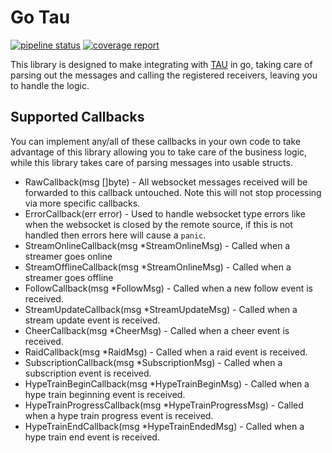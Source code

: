 # Go Tau
[![pipeline status](https://gitlab.com/wwsean08/go-tau/badges/main/pipeline.svg)](https://gitlab.com/wwsean08/go-tau/-/commits/main)
[![coverage report](https://gitlab.com/wwsean08/go-tau/badges/main/coverage.svg)](https://gitlab.com/wwsean08/go-tau/-/commits/main)


This library is designed to make integrating with [TAU](https://github.com/FiniteSingularity/tau) in go, taking care of parsing out the messages and calling the registered receivers, leaving you to handle the logic.

## Supported Callbacks
You can implement any/all of these callbacks in your own code to take advantage of this library allowing you to take care of the business logic, while this library takes care of parsing messages into usable structs.

* RawCallback(msg []byte) - All websocket messages received will be forwarded to this callback untouched.  Note this will not stop processing via more specific callbacks.
* ErrorCallback(err error) - Used to handle websocket type errors like when the websocket is closed by the remote source, if this is not handled then errors here will cause a `panic`.
* StreamOnlineCallback(msg *StreamOnlineMsg) - Called when a streamer goes online
* StreamOfflineCallback(msg *StreamOnlineMsg) - Called when a streamer goes offline
* FollowCallback(msg *FollowMsg) - Called when a new follow event is received.
* StreamUpdateCallback(msg *StreamUpdateMsg) - Called when a stream update event is received.
* CheerCallback(msg *CheerMsg) - Called when a cheer event is received.
* RaidCallback(msg *RaidMsg) - Called when a raid event is received.
* SubscriptionCallback(msg *SubscriptionMsg) - Called when a subscription event is received.
* HypeTrainBeginCallback(msg *HypeTrainBeginMsg) - Called when a hype train beginning event is received.
* HypeTrainProgressCallback(msg *HypeTrainProgressMsg) - Called when a hype train progress event is received.
* HypeTrainEndCallback(msg *HypeTrainEndedMsg) - Called when a hype train end event is received.

